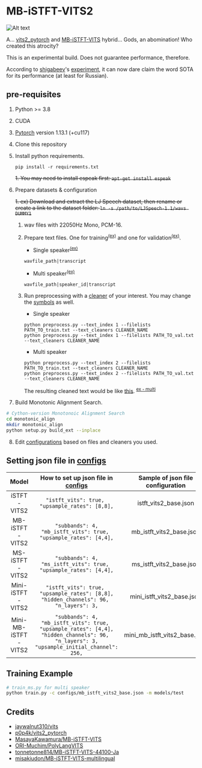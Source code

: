 # MB-iSTFT-VITS2

![Alt text](resources/image6.png)

A... [vits2_pytorch](https://github.com/p0p4k/vits2_pytorch) and [MB-iSTFT-VITS](https://github.com/MasayaKawamura/MB-iSTFT-VITS) hybrid... Gods, an abomination! Who created this atrocity?

This is an experimental build. Does not guarantee performance, therefore. 

According to [shigabeev](https://github.com/shigabeev)'s [experiment](https://github.com/FENRlR/MB-iSTFT-VITS2/issues/2), it can now dare claim the word SOTA for its performance (at least for Russian).
 

## pre-requisites
1. Python >= 3.8
2. CUDA
3. [Pytorch](https://pytorch.org/get-started/previous-versions/#v1131) version 1.13.1 (+cu117)
4. Clone this repository
5. Install python requirements.
   ```
   pip install -r requirements.txt
   ```
   
    ~~1. You may need to install espeak first: `apt-get install espeak`~~
7. Prepare datasets & configuration
   
    ~~1. ex) Download and extract the LJ Speech dataset, then rename or create a link to the dataset folder: `ln -s /path/to/LJSpeech-1.1/wavs DUMMY1`~~
   1. wav files with 22050Hz Mono, PCM-16. 
   2. Prepare text files. One for training<sup>[(ex)](filelists/ljs_audio_text_train_filelist.txt)</sup> and one for validation<sup>[(ex)](filelists/ljs_audio_text_val_filelist.txt)</sup>.
      
      - Single speaker<sup>[(ex)](filelists/ljs_audio_text_test_filelist.txt)</sup>
      
      ```
      wavfile_path|transcript
      ```
      

      - Multi speaker<sup>[(ex)](filelists/vctk_audio_sid_text_test_filelist.txt)</sup>
      
      ```
      wavfile_path|speaker_id|transcript
      ```
   4. Run preprocessing with a [cleaner](text/cleaners.py) of your interest. You may change the [symbols](text/symbols.py) as well.
      - Single speaker
      ```
      python preprocess.py --text_index 1 --filelists PATH_TO_train.txt --text_cleaners CLEANER_NAME
      python preprocess.py --text_index 1 --filelists PATH_TO_val.txt --text_cleaners CLEANER_NAME
      ```
      
      - Multi speaker
      ```
      python preprocess.py --text_index 2 --filelists PATH_TO_train.txt --text_cleaners CLEANER_NAME
      python preprocess.py --text_index 2 --filelists PATH_TO_val.txt --text_cleaners CLEANER_NAME
      ```
      The resulting cleaned text would be like [this](filelists/ljs_audio_text_test_filelist.txt.cleaned). <sup>[ex - multi](filelists/vctk_audio_sid_text_test_filelist.txt.cleaned)</sup> 
      
8. Build Monotonic Alignment Search.
```sh
# Cython-version Monotonoic Alignment Search
cd monotonic_align
mkdir monotonic_align
python setup.py build_ext --inplace
```
8. Edit [configurations](configs) based on files and cleaners you used.

## Setting json file in [configs](configs)
| Model | How to set up json file in [configs](configs) | Sample of json file configuration|
| :---: | :---: | :---: |
| iSTFT-VITS2 | ```"istft_vits": true, ```<br>``` "upsample_rates": [8,8], ``` | istft_vits2_base.json |
| MB-iSTFT-VITS2 | ```"subbands": 4,```<br>```"mb_istft_vits": true, ```<br>``` "upsample_rates": [4,4], ``` | mb_istft_vits2_base.json |
| MS-iSTFT-VITS2 | ```"subbands": 4,```<br>```"ms_istft_vits": true, ```<br>``` "upsample_rates": [4,4], ``` | ms_istft_vits2_base.json |
| Mini-iSTFT-VITS2 | ```"istft_vits": true, ```<br>``` "upsample_rates": [8,8], ```<br>```"hidden_channels": 96, ```<br>```"n_layers": 3,``` | mini_istft_vits2_base.json |
| Mini-MB-iSTFT-VITS2 | ```"subbands": 4,```<br>```"mb_istft_vits": true, ```<br>``` "upsample_rates": [4,4], ```<br>```"hidden_channels": 96, ```<br>```"n_layers": 3,```<br>```"upsample_initial_channel": 256,``` | mini_mb_istft_vits2_base.json |

## Training Example
```sh
# train_ms.py for multi speaker
python train.py -c configs/mb_istft_vits2_base.json -m models/test
```

## Credits
- [jaywalnut310/vits](https://github.com/jaywalnut310/vits)
- [p0p4k/vits2_pytorch](https://github.com/p0p4k/vits2_pytorch)
- [MasayaKawamura/MB-iSTFT-VITS](https://github.com/MasayaKawamura/MB-iSTFT-VITS)
- [ORI-Muchim/PolyLangVITS](https://github.com/ORI-Muchim/PolyLangVITS)
- [tonnetonne814/MB-iSTFT-VITS-44100-Ja](https://github.com/tonnetonne814/MB-iSTFT-VITS-44100-Ja)
- [misakiudon/MB-iSTFT-VITS-multilingual](https://github.com/misakiudon/MB-iSTFT-VITS-multilingual)
